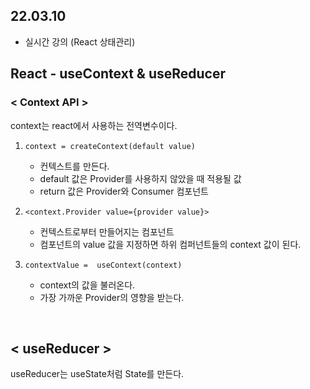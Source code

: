 ## 22.03.10
* 실시간 강의 (React 상태관리)


## React - useContext & useReducer

### < Context API >

context는 react에서 사용하는 전역변수이다.

1. ```context = createContext(default value)```

    * 컨텍스트를 만든다. 
    * default 값은 Provider를 사용하지 않았을 때 적용될 값
    * return 값은 Provider와 Consumer 컴포넌트

2. ```<context.Provider value={provider value}>```
 
    * 컨텍스트로부터 만들어지는 컴포넌트
    * 컴포넌트의 value 값을 지정하면 하위 컴퍼넌트들의 context 값이 된다.

3. ```contextValue =  useContext(context)```

    * context의 값을 불러온다.
    * 가장 가까운 Provider의 영향을 받는다.

<br>

## < useReducer >

useReducer는 useState처럼 State를 만든다.